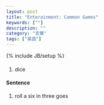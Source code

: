 ```yaml
---
layout: post
title: "Enterainment: Common Games"
keywords: [""]
description: ""
category: "言葉"
tags: ["英語"]
---
```

{% include JB/setup %}

####
1. dice

#### Sentence
1. roll a six in three goes

